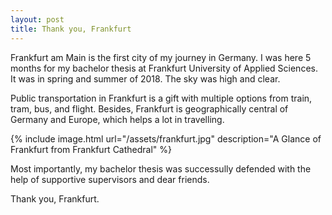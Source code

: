 ```yaml
---
layout: post
title: Thank you, Frankfurt
---
```


Frankfurt am Main is the first city of my journey in Germany. I was here 5 months for my bachelor thesis at Frankfurt University of Applied Sciences. It was in spring and summer of 2018. The sky was high and clear.

Public transportation in Frankfurt is a gift with multiple options from train, tram, bus, and flight. Besides, Frankfurt is geographically central of Germany and Europe, which helps a lot in travelling.

{% include image.html url="/assets/frankfurt.jpg" description="A Glance of Frankfurt from Frankfurt Cathedral" %}

Most importantly, my bachelor thesis was successully defended with the help of supportive supervisors and dear friends.

Thank you, Frankfurt.
